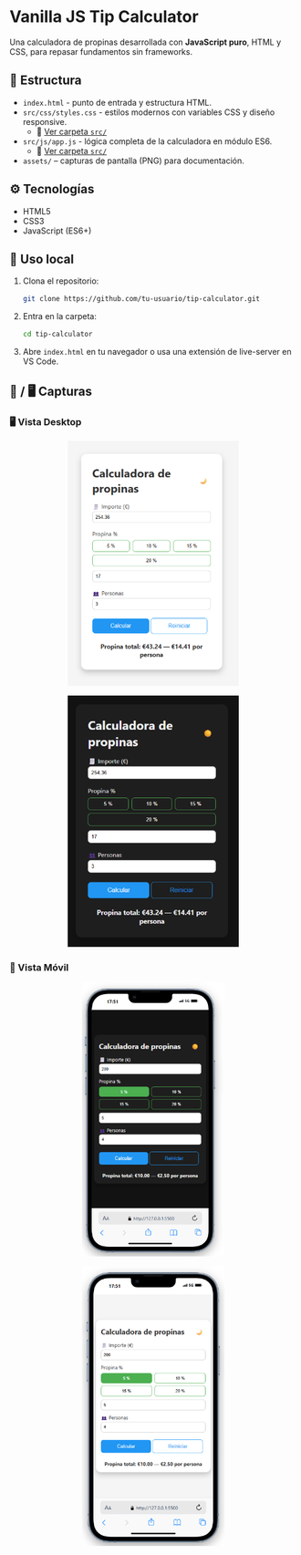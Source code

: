 # Vanilla JS Tip Calculator

Una calculadora de propinas desarrollada con **JavaScript puro**, HTML y CSS, para repasar fundamentos sin frameworks.

## 📂 Estructura

- `index.html` - punto de entrada y estructura HTML.
- `src/css/styles.css` - estilos modernos con variables CSS y diseño responsive.
  - 🔗 [Ver carpeta `src/`](https://github.com/saulvg/vanilla-tip-calculator/tree/main/src/css/styles.css)
- `src/js/app.js` - lógica completa de la calculadora en módulo ES6.
  - 🔗 [Ver carpeta `src/`](https://github.com/saulvg/vanilla-tip-calculator/tree/main/src/js/app.js)
- `assets/` – capturas de pantalla (PNG) para documentación.

## ⚙️ Tecnologías

- HTML5
- CSS3
- JavaScript (ES6+)

## 🚀 Uso local

1. Clona el repositorio:

   ```bash
   git clone https://github.com/tu-usuario/tip-calculator.git
   ```

2. Entra en la carpeta:

   ```bash
   cd tip-calculator
   ```

3. Abre `index.html` en tu navegador o usa una extensión de live-server en VS Code.

## 📱 / 🖥️ Capturas

### 🖥️ Vista Desktop

<p align="center">
  <img src="assets/screenshotDesktop1.png" alt="Calculadora de propinas en vista desktop" width="300px" />
</p>

<p align="center">
  <img src="assets/screenshotDesktop2.png" alt="Calculadora de propinas en vista desktop" width="300px" />
</p>

### 📱 Vista Móvil

<p align="center">
  <img src="assets/screenshotMobile2.png" alt="Calculadora de propinas en vista móvil" width="250px" />
</p>

<p align="center">
  <img src="assets/screenshotMobile1.png" alt="Calculadora de propinas en vista móvil" width="250px" />
</p>
